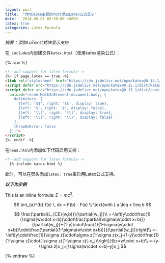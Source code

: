 ```yaml
---
layout: post
title:  "为Minima主题的Post添加Latex公式显示"
date:   2024-06-01 00:30:00 +0800
latex: true
categories: Latex Formula
---
```


*摘要：添加LaTex公式块显示支持*

在`_includes`内创建文件`katex.html`（使用katex渲染公式）：

{% raw %}

```html
<!--add support for latex formula-->
{%- if page.latex == true -%}
<link rel="stylesheet" href="https://cdn.jsdelivr.net/npm/katex@0.15.1/dist/katex.min.css">
<script defer src="https://cdn.jsdelivr.net/npm/katex@0.15.1/dist/katex.min.js"></script>
<script defer src="https://cdn.jsdelivr.net/npm/katex@0.15.1/dist/contrib/auto-render.min.js"
  onload="renderMathInElement(document.body, {
    delimiters: [
      {left: '$$', right: '$$', display: true},
      {left: '$', right: '$', display: false},
      {left: '\\[', right: '\\]', display: true},
      {left: '\\(', right: '\\)', display: false}
    ],
    throwOnError: false
  });">
</script>
{%- endif -%}
```

在`head.html`内添加如下代码启用支持：

```html
<!--add support for latex formula-->
  {% include katex.html %}
```

此时，可以在页头添加`latex: true`来启用Latex公式支持。

***以下为示例***


This is an inline formula: $E = mc^2$.

$$
\int_{a}^{b} f(x) \, dx = F(b) - F(a) \\
\text{with } a \leq x \leq b
$$

$$
\frac{\partial{L_{CE}(w,b)}}{\partial{w_j}}\\
=-\left[y\cdot\frac{1}{\sigma(w\cdot x+b)}\cdot\frac{\partial{\sigma(w\cdot x+b)}}{\partial{w_j}}+(1-y)\cdot\frac{1}{1-\sigma(w\cdot x+b)}\cdot\frac{\partial{(1-\sigma(w\cdot x+b))}}{\partial{w_j}}\right]\\
=-\left[y\cdot\frac{1}{\sigma z}\cdot\sigma z(1-\sigma z)x_j-(1-y)\cdot\frac{1}{1-\sigma z}\cdot(-\sigma z)(1-\sigma z)(-x_j)\right](令z=w\cdot x+b)\\
=-(y-\sigma z)x_j=[\sigma(w\cdot x+b)-y]x_j
$$


{% endraw %}